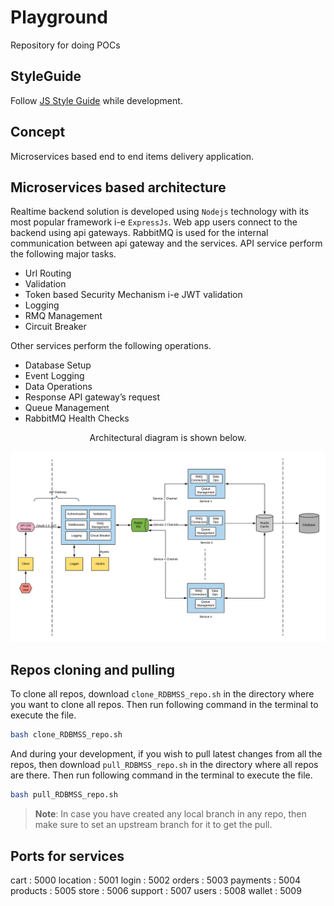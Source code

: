# Playground

Repository for doing POCs

## StyleGuide

Follow [JS Style Guide](https://github.com/airbnb/javascript) while development.

## Concept

Microservices based end to end items delivery application.

## Microservices based architecture

Realtime backend solution is developed using `Nodejs` technology with its most popular framework i-e `ExpressJs`. Web app users connect to the backend using api gateways. RabbitMQ is used for the internal communication between api gateway and the services. API service perform the following major tasks.

- Url Routing
- Validation
- Token based Security Mechanism i-e JWT validation
- Logging
- RMQ Management
- Circuit Breaker

Other services perform the following operations.

- Database Setup
- Event Logging
- Data Operations
- Response API gateway’s request
- Queue Management
- RabbitMQ Health Checks

<p align=center> Architectural diagram is shown below. <p>
  
![architecture](./docs/img/architecture.png)

## Repos cloning and pulling

To clone all repos, download `clone_RDBMSS_repo.sh` in the directory where you want to clone all repos. Then run following command in the terminal to execute the file.

```sh
bash clone_RDBMSS_repo.sh
```

And during your development, if you wish to pull latest changes from all the repos, then download `pull_RDBMSS_repo.sh` in the directory where all repos are there. Then run following command in the terminal to execute the file.

```sh
bash pull_RDBMSS_repo.sh
```

> **Note**: In case you have created any local branch in any repo, then make sure to set an upstream branch for it to get the pull.

## Ports for services

cart : 5000
location : 5001
login : 5002
orders : 5003
payments : 5004
products : 5005
store : 5006
support : 5007
users : 5008
wallet : 5009
